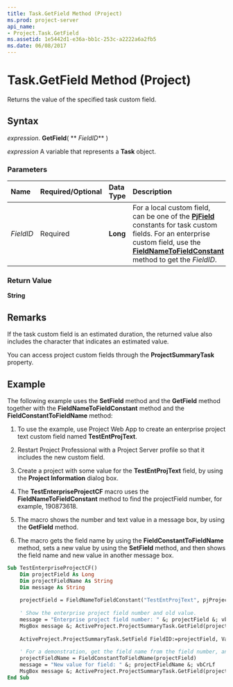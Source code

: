 ```yaml
---
title: Task.GetField Method (Project)
ms.prod: project-server
api_name:
- Project.Task.GetField
ms.assetid: 1e5442d1-e36a-bb1c-253c-a2222a6a2fb5
ms.date: 06/08/2017
---
```



# Task.GetField Method (Project)

Returns the value of the specified task custom field.


## Syntax

 _expression_. **GetField**( ** _FieldID_** )

 _expression_ A variable that represents a **Task** object.


### Parameters



|**Name**|**Required/Optional**|**Data Type**|**Description**|
|:-----|:-----|:-----|:-----|
| _FieldID_|Required|**Long**|For a local custom field, can be one of the **[PjField](pjfield-enumeration-project.md)** constants for task custom fields. For an enterprise custom field, use the **[FieldNameToFieldConstant](application-fieldnametofieldconstant-method-project.md)** method to get the _FieldID_.|

### Return Value

 **String**


## Remarks

If the task custom field is an estimated duration, the returned value also includes the character that indicates an estimated value.

You can access project custom fields through the **ProjectSummaryTask** property.


## Example

The following example uses the **SetField** method and the **GetField** method together with the **FieldNameToFieldConstant** method and the **FieldConstantToFieldName** method:


1. To use the example, use Project Web App to create an enterprise project text custom field named **TestEntProjText**. 
    
2. Restart Project Professional with a Project Server profile so that it includes the new custom field.
    
3. Create a project with some value for the **TestEntProjText** field, by using the **Project Information** dialog box.
    
4. The **TestEnterpriseProjectCF** macro uses the **FieldNameToFieldConstant** method to find the projectField number, for example, 190873618.
    
5. The macro shows the number and text value in a message box, by using the **GetField** method.
    
6. The macro gets the field name by using the **FieldConstantToFieldName** method, sets a new value by using the **SetField** method, and then shows the field name and new value in another message box.
    





```vb
Sub TestEnterpriseProjectCF() 
    Dim projectField As Long 
    Dim projectFieldName As String 
    Dim message As String 
 
    projectField = FieldNameToFieldConstant("TestEntProjText", pjProject) 
 
    ' Show the enterprise project field number and old value. 
    message = "Enterprise project field number: " &; projectField &; vbCrLf 
    MsgBox message &; ActiveProject.ProjectSummaryTask.GetField(projectField) 
 
    ActiveProject.ProjectSummaryTask.SetField FieldID:=projectField, Value:="This is a new value." 
 
    ' For a demonstration, get the field name from the field number, and verify the new value. 
    projectFieldName = FieldConstantToFieldName(projectField) 
    message = "New value for field: " &; projectFieldName &; vbCrLf 
    MsgBox message &; ActiveProject.ProjectSummaryTask.GetField(projectField) 
End Sub
```



